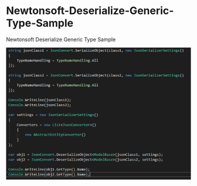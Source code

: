 # Newtonsoft-Deserialize-Generic-Type-Sample
Newtonsoft Deserialize Generic Type Sample

![ss](ss.png)
